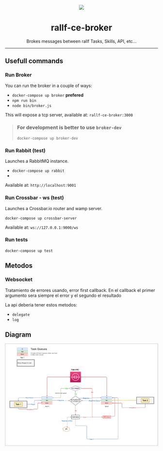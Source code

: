<!-- Docs links -->
<p align="center">
  <a href="http://rallf.com">
    <img src="https://encrypted-tbn0.gstatic.com/images?q=tbn%3AANd9GcQxdb7maKD6w4wPHDswPAKxohEkEcJEPP492ogVxey0KzoFwvT4" height="100">
  </a>
</p>
<h1 align="center">rallf-ce-broker</h1>

<div align="center">
  <p>Brokes messages between rallf Tasks, Skills, API, etc...</p>
</div>

****


## Usefull commands
### Run Broker
You can run the broker in a couple of ways:
* `docker-compose up broker` **prefered**
* `npm run bin`  
* `node bin/broker.js`  


This will expose a tcp server, available at: `rallf-ce-broker:3000`

> ### For development is better to use `broker-dev`
> `docker-compose up broker-dev`

### Run Rabbit (test)
Launches a RabbitMQ instance.

* `docker-compose up rabbit`
* 
Available at: `http://localhost:9001`


### Run Crossbar - ws (test)
Launches a Crossbar.io router and wamp server.

`docker-compose up crossbar-server`

Available at: `ws://127.0.0.1:9000/ws`

### Run tests
`docker-compose up test`

## Metodos
### Websocket 
Tratamiento de errores usando, error first callback.
En el callback el primer argumento sera siempre el error y el segundo el resultado

La api deberia tener estos metodos:
* `delegate`
* `log`


## Diagram
![](./rallf-broker.png)
